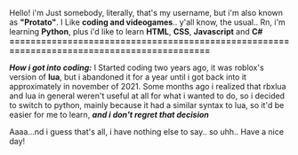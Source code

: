  Hello! i'm Just somebody, literally, that's my username, but i'm also known as **"Protato"**.
 I Like **coding and videogames**.. y'all know, the usual..
 Rn, i'm learning **Python**, plus i'd like to learn **HTML**, **CSS**, **Javascript** and **C#**
**===========================================================================================**

 ***How i got into coding:***
 I Started coding two years ago, it was roblox's version of **lua**, but i abandoned
 it for a year until i got back into it approximately in november of 2021.
 Some months ago i realized that rbxlua and lua in general weren't useful at all for
 what i wanted to do, so i decided to switch to python, mainly because it had a
 similar syntax to lua, so it'd be easier for me to learn, ***and i don't regret that decision***
 
  Aaaa...nd i guess that's all, i have nothing else to say.. so uhh.. Have a nice day!
